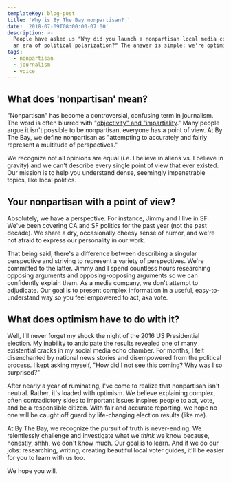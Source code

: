```yaml
---
templateKey: blog-post
title: 'Why is By The Bay nonpartisan? '
date: '2018-07-09T08:00:00-07:00'
description: >-
  People have asked us "Why did you launch a nonpartisan local media company in
  an era of political polarization?" The answer is simple: we're optimists.
tags:
  - nonpartisan
  - journalism
  - voice
---
```

## What does 'nonpartisan' mean?

"Nonpartisan" has become a controversial, confusing term in journalism. The word is often blurred with "[objectivity" and "impartiality](http://pressthink.org/2010/11/the-view-from-nowhere-questions-and-answers/)." Many people argue it isn't possible to be nonpartisan, everyone has a point of view. At By The Bay, we define nonpartisan as "attempting to accurately and fairly represent a multitude of perspectives." 

We recognize not all opinions are equal (i.e. I believe in aliens vs. I believe in gravity) and we can't describe every single point of view that ever existed. Our mission is to help you understand dense, seemingly impenetrable topics, like local politics. 

## Your nonpartisan with a point of view? 

Absolutely, we have a perspective. For instance, Jimmy and I live in SF. We've been covering CA and SF politics for the past year (not the past decade). We share a dry, occasionally cheesy sense of humor, and we're not afraid to express our personality in our work. 

That being said, there's a difference between describing a singular perspective and striving to represent a variety of perspectives. We're committed to the latter. Jimmy and I spend countless hours researching opposing arguments and opposing-opposing arguments so we can confidently explain them. As a media company, we don't attempt to adjudicate. Our goal is to present complex information in a useful, easy-to-understand way so you feel empowered to act, aka vote.

## What does optimism have to do with it?

Well, I'll never forget my shock the night of the 2016 US Presidential election. My inability to anticipate the results revealed one of many existential cracks in my social media echo chamber. For months, I felt disenchanted by national news stories and disempowered from the political process. I kept asking myself, "How did I not see this coming? Why was I so surprised?" 

After nearly a year of ruminating, I've come to realize that nonpartisan isn't neutral. Rather, it's loaded with optimism. We believe explaining complex, often contradictory sides to important issues inspires people to act, vote, and be a responsible citizen. With fair and accurate reporting, we hope no one will be caught off guard by life-changing election results (like me).   

At By The Bay, we recognize the pursuit of truth is never-ending. We relentlessly challenge and investigate what we _think_ we know because, honestly, shhh, we don't know much. Our goal is to learn. And if we do our jobs: researching, writing, creating beautiful local voter guides, it'll be easier for you to learn with us too. 

We hope you will.
